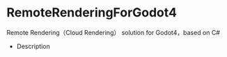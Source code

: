 # RemoteRenderingForGodot4
Remote Rendering（Cloud Rendering） solution for Godot4，based on C#



* Description

